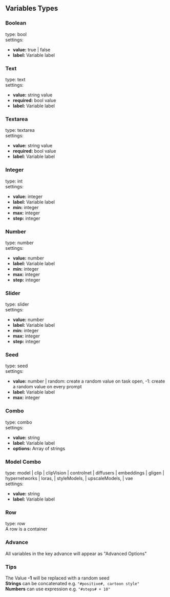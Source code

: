 ## Variables Types

### Boolean
type: bool \
settings: 
- **value:** true | false
- **label:** Variable label

### Text
type: text \
settings:
- **value:** string value
- **required:** bool value
- **label:** Variable label

### Textarea
type: textarea \
settings:
- **value:** string value
- **required:** bool value
- **label:** Variable label

### Integer
type: int \
settings:
- **value:** integer
- **label:** Variable label
- **min:** integer
- **max:** integer
- **step:** integer

### Number
type: number \
settings:
- **value:** number
- **label:** Variable label
- **min:** integer
- **max:** integer
- **step:** integer

### Slider
type: slider \
settings:
- **value:** number
- **label:** Variable label
- **min:** integer
- **max:** integer
- **step:** integer

### Seed
type: seed \
settings:
- **value:** number | random: create a random value on task open, -1: create a random value on every prompt
- **label:** Variable label
- **max:** integer

### Combo
type: combo \
settings:
- **value:** string
- **label:** Variable label
- **options:** Array of strings

### Model Combo
type: model | clip | clipVision | controlnet | diffusers | embeddings | gligen | hypernetworks | loras, | styleModels, | upscaleModels, | vae \
settings: 
- **value:** string
- **label:** Variable label

### Row
type: row \
A row is a container

### Advance
All variables in the key advance will appear as "Advanced Options"

### Tips
The Value **-1** will be replaced with a random seed\
**Strings** can be concatenated e.g. `"#positive#, cartoon style"`\
**Numbers** can use expression e.g. `"#steps# + 10"`
